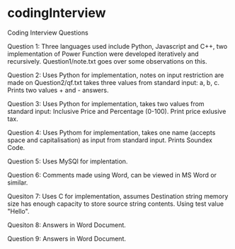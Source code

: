# codingInterview
Coding Interview Questions 

Question 1: Three languages used include Python, Javascript and C++, two implementation of Power Function were developed iteratively and recursively. Question1/note.txt goes over some observations on this.

Question 2: Uses Python for implementation, notes on input restriction are made on Question2/qf.txt
takes three values from standard input: a, b, c. Prints two values + and - answers.

Question 3: Uses Python for implementation, takes two values from standard input: Inclusive Price and Percentage (0-100). Print price exlusive tax.

Question 4: Uses Pythom for implementation, takes one name (accepts space and capitalisation) as input from standard input. Prints Soundex Code.

Question 5: Uses MySQl for implentation.

Question 6: Comments made using Word, can be viewed in MS Word or similar.

Quesiton 7: Uses C for implementation, assumes Destination string memory size has enough capacity to store source string contents. Using test value "Hello". 

Quesiton 8: Answers in Word Document.

Question 9: Answers in Word Document.
